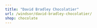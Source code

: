 ```yaml
---
title: "David Bradley Chocolatier"
url: /windsor/david-bradley-chocolatier/
shop: chocolate
---
```

